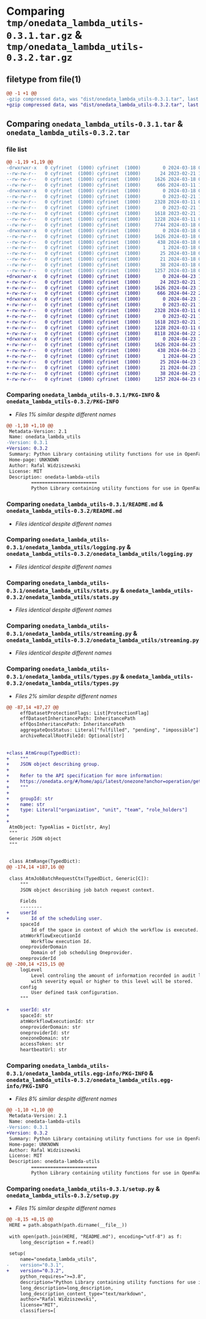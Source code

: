 # Comparing `tmp/onedata_lambda_utils-0.3.1.tar.gz` & `tmp/onedata_lambda_utils-0.3.2.tar.gz`

## filetype from file(1)

```diff
@@ -1 +1 @@
-gzip compressed data, was "dist/onedata_lambda_utils-0.3.1.tar", last modified: Mon Mar 18 09:30:23 2024, max compression
+gzip compressed data, was "dist/onedata_lambda_utils-0.3.2.tar", last modified: Tue Apr 23 16:44:49 2024, max compression
```

## Comparing `onedata_lambda_utils-0.3.1.tar` & `onedata_lambda_utils-0.3.2.tar`

### file list

```diff
@@ -1,19 +1,19 @@
-drwxrwxr-x   0 cyfrinet  (1000) cyfrinet  (1000)        0 2024-03-18 09:30:23.819894 onedata_lambda_utils-0.3.1/
--rw-rw-r--   0 cyfrinet  (1000) cyfrinet  (1000)       24 2023-02-21 14:17:58.000000 onedata_lambda_utils-0.3.1/MANIFEST.in
--rw-rw-r--   0 cyfrinet  (1000) cyfrinet  (1000)     1626 2024-03-18 09:30:23.815894 onedata_lambda_utils-0.3.1/PKG-INFO
--rw-rw-r--   0 cyfrinet  (1000) cyfrinet  (1000)      666 2024-03-11 14:19:20.000000 onedata_lambda_utils-0.3.1/README.md
-drwxrwxr-x   0 cyfrinet  (1000) cyfrinet  (1000)        0 2024-03-18 09:30:23.815894 onedata_lambda_utils-0.3.1/onedata_lambda_utils/
--rw-rw-r--   0 cyfrinet  (1000) cyfrinet  (1000)        0 2023-02-21 14:17:58.000000 onedata_lambda_utils-0.3.1/onedata_lambda_utils/__init__.py
--rw-rw-r--   0 cyfrinet  (1000) cyfrinet  (1000)     2328 2024-03-11 07:31:38.000000 onedata_lambda_utils-0.3.1/onedata_lambda_utils/logging.py
--rw-rw-r--   0 cyfrinet  (1000) cyfrinet  (1000)        0 2023-02-21 14:17:58.000000 onedata_lambda_utils-0.3.1/onedata_lambda_utils/py.typed
--rw-rw-r--   0 cyfrinet  (1000) cyfrinet  (1000)     1618 2023-02-21 14:17:58.000000 onedata_lambda_utils-0.3.1/onedata_lambda_utils/stats.py
--rw-rw-r--   0 cyfrinet  (1000) cyfrinet  (1000)     1228 2024-03-11 07:31:38.000000 onedata_lambda_utils-0.3.1/onedata_lambda_utils/streaming.py
--rw-rw-r--   0 cyfrinet  (1000) cyfrinet  (1000)     7744 2024-03-18 09:15:34.000000 onedata_lambda_utils-0.3.1/onedata_lambda_utils/types.py
-drwxrwxr-x   0 cyfrinet  (1000) cyfrinet  (1000)        0 2024-03-18 09:30:23.815894 onedata_lambda_utils-0.3.1/onedata_lambda_utils.egg-info/
--rw-rw-r--   0 cyfrinet  (1000) cyfrinet  (1000)     1626 2024-03-18 09:30:23.000000 onedata_lambda_utils-0.3.1/onedata_lambda_utils.egg-info/PKG-INFO
--rw-rw-r--   0 cyfrinet  (1000) cyfrinet  (1000)      438 2024-03-18 09:30:23.000000 onedata_lambda_utils-0.3.1/onedata_lambda_utils.egg-info/SOURCES.txt
--rw-rw-r--   0 cyfrinet  (1000) cyfrinet  (1000)        1 2024-03-18 09:30:23.000000 onedata_lambda_utils-0.3.1/onedata_lambda_utils.egg-info/dependency_links.txt
--rw-rw-r--   0 cyfrinet  (1000) cyfrinet  (1000)       25 2024-03-18 09:30:23.000000 onedata_lambda_utils-0.3.1/onedata_lambda_utils.egg-info/requires.txt
--rw-rw-r--   0 cyfrinet  (1000) cyfrinet  (1000)       21 2024-03-18 09:30:23.000000 onedata_lambda_utils-0.3.1/onedata_lambda_utils.egg-info/top_level.txt
--rw-rw-r--   0 cyfrinet  (1000) cyfrinet  (1000)       38 2024-03-18 09:30:23.819894 onedata_lambda_utils-0.3.1/setup.cfg
--rw-rw-r--   0 cyfrinet  (1000) cyfrinet  (1000)     1257 2024-03-18 09:10:59.000000 onedata_lambda_utils-0.3.1/setup.py
+drwxrwxr-x   0 cyfrinet  (1000) cyfrinet  (1000)        0 2024-04-23 16:44:49.188709 onedata_lambda_utils-0.3.2/
+-rw-rw-r--   0 cyfrinet  (1000) cyfrinet  (1000)       24 2023-02-21 14:17:58.000000 onedata_lambda_utils-0.3.2/MANIFEST.in
+-rw-rw-r--   0 cyfrinet  (1000) cyfrinet  (1000)     1626 2024-04-23 16:44:49.184709 onedata_lambda_utils-0.3.2/PKG-INFO
+-rw-rw-r--   0 cyfrinet  (1000) cyfrinet  (1000)      666 2024-04-22 20:43:35.000000 onedata_lambda_utils-0.3.2/README.md
+drwxrwxr-x   0 cyfrinet  (1000) cyfrinet  (1000)        0 2024-04-23 16:44:49.184709 onedata_lambda_utils-0.3.2/onedata_lambda_utils/
+-rw-rw-r--   0 cyfrinet  (1000) cyfrinet  (1000)        0 2023-02-21 14:17:58.000000 onedata_lambda_utils-0.3.2/onedata_lambda_utils/__init__.py
+-rw-rw-r--   0 cyfrinet  (1000) cyfrinet  (1000)     2328 2024-03-11 07:31:38.000000 onedata_lambda_utils-0.3.2/onedata_lambda_utils/logging.py
+-rw-rw-r--   0 cyfrinet  (1000) cyfrinet  (1000)        0 2023-02-21 14:17:58.000000 onedata_lambda_utils-0.3.2/onedata_lambda_utils/py.typed
+-rw-rw-r--   0 cyfrinet  (1000) cyfrinet  (1000)     1618 2023-02-21 14:17:58.000000 onedata_lambda_utils-0.3.2/onedata_lambda_utils/stats.py
+-rw-rw-r--   0 cyfrinet  (1000) cyfrinet  (1000)     1228 2024-03-11 07:31:38.000000 onedata_lambda_utils-0.3.2/onedata_lambda_utils/streaming.py
+-rw-rw-r--   0 cyfrinet  (1000) cyfrinet  (1000)     8118 2024-04-22 21:00:57.000000 onedata_lambda_utils-0.3.2/onedata_lambda_utils/types.py
+drwxrwxr-x   0 cyfrinet  (1000) cyfrinet  (1000)        0 2024-04-23 16:44:49.184709 onedata_lambda_utils-0.3.2/onedata_lambda_utils.egg-info/
+-rw-rw-r--   0 cyfrinet  (1000) cyfrinet  (1000)     1626 2024-04-23 16:44:49.000000 onedata_lambda_utils-0.3.2/onedata_lambda_utils.egg-info/PKG-INFO
+-rw-rw-r--   0 cyfrinet  (1000) cyfrinet  (1000)      438 2024-04-23 16:44:49.000000 onedata_lambda_utils-0.3.2/onedata_lambda_utils.egg-info/SOURCES.txt
+-rw-rw-r--   0 cyfrinet  (1000) cyfrinet  (1000)        1 2024-04-23 16:44:49.000000 onedata_lambda_utils-0.3.2/onedata_lambda_utils.egg-info/dependency_links.txt
+-rw-rw-r--   0 cyfrinet  (1000) cyfrinet  (1000)       25 2024-04-23 16:44:49.000000 onedata_lambda_utils-0.3.2/onedata_lambda_utils.egg-info/requires.txt
+-rw-rw-r--   0 cyfrinet  (1000) cyfrinet  (1000)       21 2024-04-23 16:44:49.000000 onedata_lambda_utils-0.3.2/onedata_lambda_utils.egg-info/top_level.txt
+-rw-rw-r--   0 cyfrinet  (1000) cyfrinet  (1000)       38 2024-04-23 16:44:49.188709 onedata_lambda_utils-0.3.2/setup.cfg
+-rw-rw-r--   0 cyfrinet  (1000) cyfrinet  (1000)     1257 2024-04-23 09:42:43.000000 onedata_lambda_utils-0.3.2/setup.py
```

### Comparing `onedata_lambda_utils-0.3.1/PKG-INFO` & `onedata_lambda_utils-0.3.2/PKG-INFO`

 * *Files 1% similar despite different names*

```diff
@@ -1,10 +1,10 @@
 Metadata-Version: 2.1
 Name: onedata_lambda_utils
-Version: 0.3.1
+Version: 0.3.2
 Summary: Python Library containing utility functions for use in OpenFaaS lambda implementations
 Home-page: UNKNOWN
 Author: Rafal Widziszewski
 License: MIT
 Description: onedata-lambda-utils
         ========================
         Python Library containing utility functions for use in OpenFaaS lambda implementations
```

### Comparing `onedata_lambda_utils-0.3.1/README.md` & `onedata_lambda_utils-0.3.2/README.md`

 * *Files identical despite different names*

### Comparing `onedata_lambda_utils-0.3.1/onedata_lambda_utils/logging.py` & `onedata_lambda_utils-0.3.2/onedata_lambda_utils/logging.py`

 * *Files identical despite different names*

### Comparing `onedata_lambda_utils-0.3.1/onedata_lambda_utils/stats.py` & `onedata_lambda_utils-0.3.2/onedata_lambda_utils/stats.py`

 * *Files identical despite different names*

### Comparing `onedata_lambda_utils-0.3.1/onedata_lambda_utils/streaming.py` & `onedata_lambda_utils-0.3.2/onedata_lambda_utils/streaming.py`

 * *Files identical despite different names*

### Comparing `onedata_lambda_utils-0.3.1/onedata_lambda_utils/types.py` & `onedata_lambda_utils-0.3.2/onedata_lambda_utils/types.py`

 * *Files 2% similar despite different names*

```diff
@@ -87,14 +87,27 @@
     effDatasetProtectionFlags: List[ProtectionFlag]
     effDatasetInheritancePath: InheritancePath 
     effQosInheritancePath: InheritancePath 
     aggregateQosStatus: Literal["fulfilled", "pending", "impossible"]
     archiveRecallRootFileId: Optional[str]
 
 
+class AtmGroup(TypedDict):
+    """
+    JSON object describing group.
+
+    Refer to the API specification for more information:
+    https://onedata.org/#/home/api/latest/onezone?anchor=operation/get_group
+    """
+
+    groupId: str
+    name: str
+    type: Literal["organization", "unit", "team", "role_holders"]
+
+
 AtmObject: TypeAlias = Dict[str, Any]
 """
 Generic JSON object
 """
 
 
 class AtmRange(TypedDict):
@@ -174,14 +187,16 @@
 
 class AtmJobBatchRequestCtx(TypedDict, Generic[C]):
     """
     JSON object describing job batch request context.
 
     Fields
     --------
+    userId
+        Id of the scheduling user.
     spaceId
         Id of the space in context of which the workflow is executed.
     atmWorkflowExecutionId
         Workflow execution Id.
     oneproviderDomain
         Domain of job scheduling Oneprovider.
     oneproviderId
@@ -200,14 +215,15 @@
     logLevel
         Level controling the amount of information recorded in audit logs as only logs 
         with severity equal or higher to this level will be stored. 
     config
         User defined task configuration.
     """
 
+    userId: str
     spaceId: str
     atmWorkflowExecutionId: str
     oneproviderDomain: str
     oneproviderId: str
     onezoneDomain: str
     accessToken: str
     heartbeatUrl: str
```

### Comparing `onedata_lambda_utils-0.3.1/onedata_lambda_utils.egg-info/PKG-INFO` & `onedata_lambda_utils-0.3.2/onedata_lambda_utils.egg-info/PKG-INFO`

 * *Files 8% similar despite different names*

```diff
@@ -1,10 +1,10 @@
 Metadata-Version: 2.1
 Name: onedata-lambda-utils
-Version: 0.3.1
+Version: 0.3.2
 Summary: Python Library containing utility functions for use in OpenFaaS lambda implementations
 Home-page: UNKNOWN
 Author: Rafal Widziszewski
 License: MIT
 Description: onedata-lambda-utils
         ========================
         Python Library containing utility functions for use in OpenFaaS lambda implementations
```

### Comparing `onedata_lambda_utils-0.3.1/setup.py` & `onedata_lambda_utils-0.3.2/setup.py`

 * *Files 1% similar despite different names*

```diff
@@ -8,15 +8,15 @@
 HERE = path.abspath(path.dirname(__file__))
 
 with open(path.join(HERE, "README.md"), encoding="utf-8") as f:
     long_description = f.read()
 
 setup(
     name="onedata_lambda_utils",
-    version="0.3.1",
+    version="0.3.2",
     python_requires=">=3.8",
     description="Python Library containing utility functions for use in OpenFaaS lambda implementations",
     long_description=long_description,
     long_description_content_type="text/markdown",
     author="Rafal Widziszewski",
     license="MIT",
     classifiers=[
```

